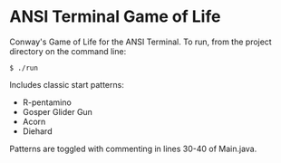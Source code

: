 # ANSI Terminal Game of Life

Conway's Game of Life for the ANSI Terminal. To run, from the project directory on the command line:

```
$ ./run
```

Includes classic start patterns:

* R-pentamino
* Gosper Glider Gun
* Acorn
* Diehard

Patterns are toggled with commenting in lines 30-40 of Main.java.
